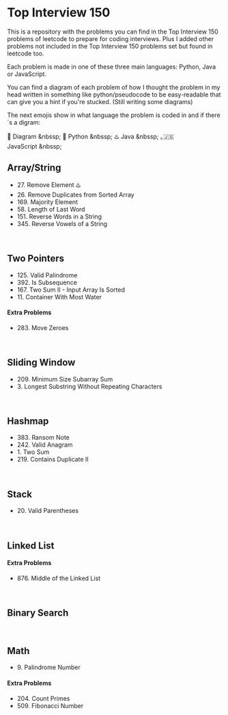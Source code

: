 <h1>Top Interview 150</h1>
<p>This is a repository with the problems you can find in the Top Interview 150 problems of leetcode to prepare for coding interviews.
Plus I added other problems not included in the Top Interview 150 problems set but found in leetcode too.</p>
<p>Each problem is made in one of these three main languages: Python, Java or JavaScript.</p>
<p>You can find a diagram of each problem of how I thought the problem in my head written in something like
python/pseudocode to be easy-readable that can give you a hint if you're stucked. (Still writing some diagrams)</p>
<p>The next emojis show in what language the problem is coded in and if there´s a digram:</p>
<span>📝 Diagram</span>&nbsp;&nbssp;
<span>🐍 Python</span>&nbsp;&nbssp;
<span>♨️ Java</span>&nbsp;&nbssp;
<span>｡🇯‌🇸‌ JavaScript</span>&nbsp;&nbssp;
<br>

<h2>Array/String</h2>
<ul>
  <li>27. Remove Element ♨️</li>
  <li>26. Remove Duplicates from Sorted Array</li>
  <li>169. Majority Element</li>
  <li>58. Length of Last Word</li>
  <li>151. Reverse Words in a String</li>
  <li>345. Reverse Vowels of a String</li>
</ul>
<br>

<h2>Two Pointers</h2>
<ul>
  <li>125. Valid Palindrome</li>
  <li>392. Is Subsequence</li>
  <li>167. Two Sum II - Input Array Is Sorted</li>
  <li>11. Container With Most Water</li>
</ul>
<h4>Extra Problems</h4>
<ul>
    <li>283. Move Zeroes</li>
</ul>
<br>

<h2>Sliding Window</h2>
<ul>
  <li>209. Minimum Size Subarray Sum</li>
  <li>3. Longest Substring Without Repeating Characters</li>
</ul>
<br>

<h2>Hashmap</h2>
<ul>
  <li>383. Ransom Note</li>
  <li>242. Valid Anagram</li>
  <li>1. Two Sum</li>
  <li>219. Contains Duplicate II</li>
</ul>
<br>

<h2>Stack</h2>
<ul>
  <li>20. Valid Parentheses</li>
</ul>
<br>

<h2>Linked List</h2>
<h4>Extra Problems</h4>
<ul>
  <li>876. Middle of the Linked List</li>
</ul>
<br>

<h2>Binary Search</h2>
<br>

<h2>Math</h2>
<ul>
  <li>9. Palindrome Number</li>
</ul>
<h4>Extra Problems</h4>
<ul>
  <li>204. Count Primes</li>
  <li>509. Fibonacci Number</li>
</ul>

